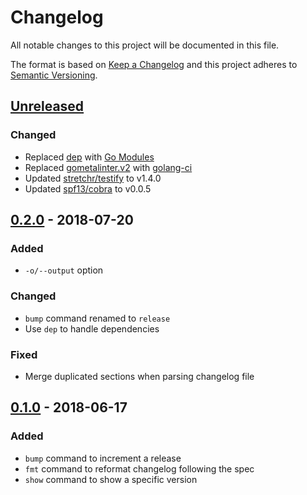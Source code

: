 # Changelog

All notable changes to this project will be documented in this file.

The format is based on [Keep a Changelog](http://keepachangelog.com/en/1.0.0/)
and this project adheres to [Semantic Versioning](http://semver.org/spec/v2.0.0.html).

## [Unreleased]
### Changed
- Replaced [dep](https://github.com/golang/dep) with [Go Modules](https://blog.golang.org/using-go-modules)
- Replaced [gometalinter.v2](https://github.com/alecthomas/gometalinter) with [golang-ci](https://github.com/golangci/golangci-lint)
- Updated [stretchr/testify](github.com/stretchr/testify) to v1.4.0
- Updated [spf13/cobra](github.com/spf13/cobra) to v0.0.5

## [0.2.0] - 2018-07-20
### Added
- `-o/--output` option

### Changed
- `bump` command renamed to `release`
- Use `dep` to handle dependencies

### Fixed
- Merge duplicated sections when parsing changelog file

## [0.1.0] - 2018-06-17
### Added
- `bump` command to increment a release
- `fmt` command to reformat changelog following the spec
- `show` command to show a specific version

[Unreleased]: https://github.com/rcmachado/changelog/compare/0.2.0...HEAD
[0.2.0]: https://github.com/rcmachado/changelog/compare/0.1.0...0.2.0
[0.1.0]: https://github.com/rcmachado/changelog/compare/ae761ff...0.1.0
